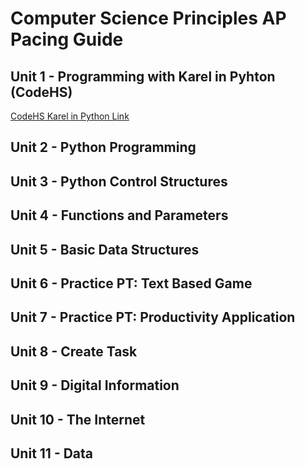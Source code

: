 # Computer Science Principles AP Pacing Guide #

## Unit 1 - Programming with Karel in Pyhton (CodeHS) ##
[CodeHS Karel in Python Link](https://codehs.com/lms/assignment/25967901)

## Unit 2 - Python Programming ##

## Unit 3 - Python Control Structures ##

## Unit 4 - Functions and Parameters ##

## Unit 5 - Basic Data Structures ##

## Unit 6 - Practice PT: Text Based Game ##

## Unit 7 - Practice PT: Productivity Application ##

## Unit 8 - Create Task ##

## Unit 9 - Digital Information ##

## Unit 10 - The Internet ##

## Unit 11 - Data ##

